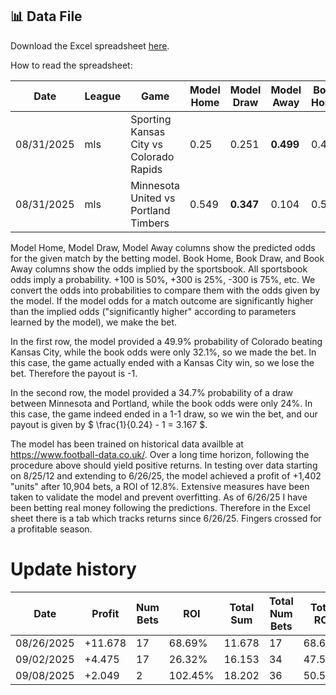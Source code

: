 ## 📊 Data File
Download the Excel spreadsheet [here](./out.xlsx).

How to read the spreadsheet:
<table>
  <thead>
    <tr>
      <th>Date</th>
      <th>League</th>
      <th>Game</th>
      <th>Model Home</th>
      <th>Model Draw</th>
      <th>Model Away</th>
      <th>Book Home</th>
      <th>Book Draw</th>
      <th>Book Away</th>
      <th>Prediction</th>
      <th>Result</th>
      <th>Bet Size</th>
      <th>Payout</th>
      <th>Cum Sum</th>
    </tr>
  </thead>
  <tbody>
    <tr>
      <td>08/31/2025</td>
      <td>mls</td>
      <td>Sporting Kansas City vs Colorado Rapids</td>
      <td>0.25</td>
      <td>0.251</td>
      <td><b>0.499</b></td>
      <td>0.481</td>
      <td>0.234</td>
      <td><b>0.321</b></td>
      <td style="background-color:#ff6666; color:white"><b>Away</b></td>
      <td>4-2</td>
      <td>1</td>
      <td>-1</td>
      <td>1396.944</td>
    </tr>
    <tr>
      <td>08/31/2025</td>
      <td>mls</td>
      <td>Minnesota United vs Portland Timbers</td>
      <td>0.549</td>
      <td><b>0.347</b></td>
      <td>0.104</td>
      <td>0.559</td>
      <td><b>0.24</b></td>
      <td>0.235</td>
      <td style="background-color:#33cc33; color:white"><b>Draw</b></td>
      <td>1-1</td>
      <td>1</td>
      <td>3.167</td>
      <td>1400.111</td>
    </tr>
  </tbody>
</table>

Model Home, Model Draw, Model Away columns show the predicted odds for the given match by the betting model. Book Home, Book Draw, and Book Away columns show the odds implied by the sportsbook. All sportsbook odds imply a probability. +100 is 50%, +300 is 25%, -300 is 75%, etc. We convert the odds into probabilities to compare them with the odds given by the model. If the model odds for a match outcome are significantly higher than the implied odds ("significantly higher" according to parameters learned by the model), we make the bet.

In the first row, the model provided a 49.9% probability of Colorado beating Kansas City, while the book odds were only 32.1%, so we made the bet. In this case, the game actually ended with a Kansas City win, so we lose the bet. Therefore the payout is -1.

In the second row, the model provided a 34.7% probability of a draw between Minnesota and Portland, while the book odds were only 24%. In this case, the game indeed ended in a 1-1 draw, so we win the bet, and our payout is given by $ \frac{1}{0.24} - 1 = 3.167 $.

The model has been trained on historical data availble at https://www.football-data.co.uk/. Over a long time horizon, following the procedure above should yield positive returns. In testing over data starting on 8/25/12 and extending to 6/26/25, the model achieved a profit of +1,402 "units" after 10,904 bets, a ROI of 12.8%. Extensive measures have been taken to validate the model and prevent overfitting. As of 6/26/25 I have been betting real money following the predictions. Therefore in the Excel sheet there is a tab which tracks returns since 6/26/25. Fingers crossed for a profitable season.


# Update history

| Date       | Profit | Num Bets | ROI   | Total Sum | Total Num Bets | Total ROI |
|------------|--------|----------|-------|-----------|----------------|-----------|
| 08/26/2025 | +11.678   | 17        | 68.69% | 11.678      | 17              | 68.69%     |
| 09/02/2025 | +4.475   | 17       | 26.32% | 16.153       | 34              | 47.5%      |
| 09/08/2025 | +2.049   | 2        | 102.45% | 18.202      | 36             | 50.56%     |
